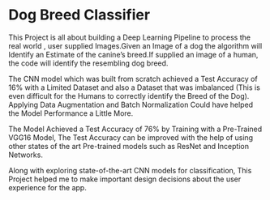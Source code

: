 # Dog Breed Classifier

This Project is all about building a Deep Learning Pipeline to process the real world , user supplied Images.Given an Image of a dog the algorithm will Identify an Estimate of the canine’s breed.If supplied an image of a human, the code will identify the resembling dog breed.

The CNN model which was built from scratch achieved a Test Accuracy of 16% with a Limited Dataset and also a Dataset that was imbalanced (This is even difficult for the Humans to correctly identify the Breed of the Dog). Applying Data Augmentation and Batch Normalization Could have helped the Model Performance a Little More.

The Model Achieved a Test Accuracy of 76% by Training with a Pre-Trained VGG16 Model, The Test Accuracy can be improved with the help of using other states of the art Pre-trained models such as ResNet and Inception Networks.

Along with exploring state-of-the-art CNN models for classification, This Project helped me to make important design decisions about the user experience for the app.
